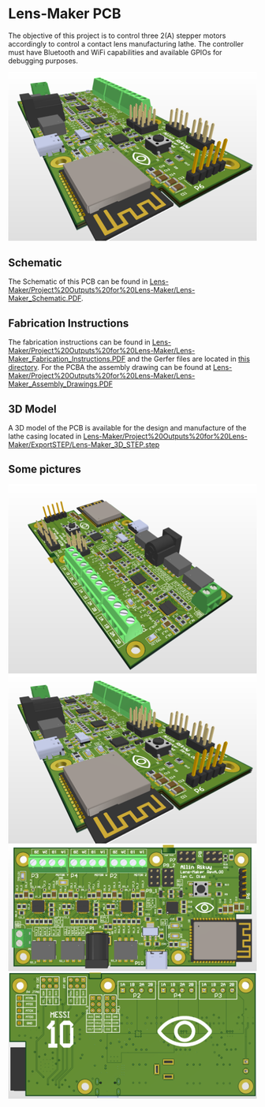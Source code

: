 # Lens-Maker PCB

The objective of this project is to control three 2(A) stepper motors accordingly to control a contact lens manufacturing lathe. The controller must have Bluetooth and WiFi capabilities and available GPIOs for debugging purposes.

<img src="./Lens-Maker/Project%20Outputs%20for%20Lens-Maker/PCB%203D%20Print/Lens-Maker_ISO.png" width="600" >

## Schematic

The Schematic of this PCB can be found in [Lens-Maker/Project%20Outputs%20for%20Lens-Maker/Lens-Maker_Schematic.PDF](./Lens-Maker/Project%20Outputs%20for%20Lens-Maker/Lens-Maker_Schematic.PDF).

## Fabrication Instructions

The fabrication instructions can be found in [Lens-Maker/Project%20Outputs%20for%20Lens-Maker/Lens-Maker_Fabrication_Instructions.PDF](./Lens-Maker/Project%20Outputs%20for%20Lens-Maker/Lens-Maker_Fabrication_Instructions.PDF) and the Gerfer files are located in [this directory](./Lens-Maker/Project%20Outputs%20for%20Lens-Maker/GerberX2/). For the PCBA the assembly drawing can be found at [Lens-Maker/Project%20Outputs%20for%20Lens-Maker/Lens-Maker_Assembly_Drawings.PDF](./Lens-Maker/Project%20Outputs%20for%20Lens-Maker/Lens-Maker_Assembly_Drawings.PDF)

## 3D Model

A 3D model of the PCB is available for the design and manufacture of the lathe casing located in [Lens-Maker/Project%20Outputs%20for%20Lens-Maker/ExportSTEP/Lens-Maker_3D_STEP.step](./Lens-Maker/Project%20Outputs%20for%20Lens-Maker/ExportSTEP/Lens-Maker_3D_STEP.step)

## Some pictures

<img src="./Lens-Maker/Project%20Outputs%20for%20Lens-Maker/PCB%203D%20Print/Lens-Maker_ISO2.png" width="600" >
<img src="./Lens-Maker/Project%20Outputs%20for%20Lens-Maker/PCB%203D%20Print/Lens-Maker_ISO.png" width="600" >
<img src="./Lens-Maker/Project%20Outputs%20for%20Lens-Maker/PCB%203D%20Print/Lens-Maker_TOP.png" width="600" >
<img src="./Lens-Maker/Project%20Outputs%20for%20Lens-Maker/PCB%203D%20Print/Lens-Maker_BOT.png" width="600" >

